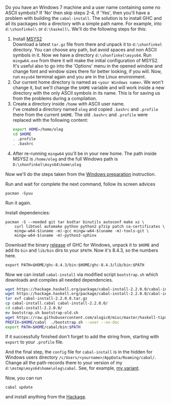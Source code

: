 Do you have an Windows 7 machine and a user name containing some no ASCII symbols? If 'No' then skip steps 2-4, if 'Yes', then you'll have a problem with building the `cabal-install`. The solution is to install GHC and all its packages into a directory with 
a simple path name. For example, into `d:\shonfinkel\` or `d:\haskell\`. We'll do the following steps for this:

1.  Install [MSYS2](http://repo.msys2.org/distrib/)  
Download a latest `tar.gz` file from there and unpack it to `d:\shonfinkel` directory. 
You can choose any path, but avoid spaces and non ASCII symbols in it. Now we have a directory `d:\shonfinkel\msys64`.
Run `mingw64.exe` from there it will make the initial configuration of MSYS2. 
It's useful also to go into the 'Options' menu in the opened window and change font 
and window sizes there for better looking, if you will. Now, run `msys64` terminal again and you are in the Linux environment.
2.  Our current home directory is named as `<your Windows name>`. We won't change it, but we'll change the `$HOME` variable and will work inside a new directory with the only ASCII symbols in its name. This is for saving us from the problems during a compilation.  
3.  Create a directory inside `/home` with ASCII user name.  
I've created a directory named `oleg` and copied `.bashrc` and `.profile` there from the current `$HOME`.
The old `.bashrc` and `.profile` were replaced with the following content:
     ```bash
     export HOME=/home/oleg
     cd $HOME
     . .profile
     . .bashrc
     ```
4.  After re-running `mingw64` you'll be in your new home. The path inside MSYS2 is `/home/oleg` and the full Windows path is `D:\shonfinkel\msys64\home\oleg`  

Now we'll do the steps taken from the [Windows preparation](https://ghc.haskell.org/trac/ghc/wiki/Building/Preparation/Windows#II.UpgradingpackagesinMSYS2) instruction.

Run and wait for complete the next command, follow its screen advices
```
pacman -Syuu
```
Run it again.

Install dependencies:
```
pacman -S --needed git tar bsdtar binutils autoconf make xz \
    curl libtool automake python python2 p7zip patch ca-certificates \
    mingw-w64-$(uname -m)-gcc mingw-w64-$(uname -m)-tools-git \
    mingw-w64-$(uname -m)-python3-sphinx
```
 Download the binary [release](https://www.haskell.org/ghc/) of GHC for Windows, unpack it to `$HOME` and add its `bin` and `lib/bin` dirs to your `$PATH`. Now it's 8.4.3, so the numbers here.
```
export PATH=$HOME/ghc-8.4.3/bin:$HOME/ghc-8.4.3/lib/bin:$PATH
```
Now we can install `cabal-install` via modified script `bootstrap.sh` which downloads and compiles all needed dependencies.
```bash
wget https://hackage.haskell.org/package/cabal-install-2.2.0.0/cabal-install-2.2.0.0.tar.gz
wget https://hackage.haskell.org/package/cabal-install-2.2.0.0/cabal-install.cabal
tar xvf cabal-install-2.2.0.0.tar.gz
cp cabal-install.cabal cabal-install-2.2.0.0/
cd cabal-install-2.2.0.0/
mv bootstrap.sh bootstrap-old.sh
wget https://raw.githubusercontent.com/alogic0/misc/master/haskell-tips/bootstrap.sh
PREFIX=$HOME/cabal  ./bootstrap.sh --user --no-doc
export PATH=$HOME/cabal/bin:$PATH
```
If it successfully finished don't forget to add the string from, starting with `export` to your `.profile` file.

And the final step, the `config` file for `cabal-install` is in the hidden for Windows users directory `/c/Users/<yourname>/AppData/Roaming/cabal/`. Change all the path-records there to your version of my `d:\mstmp\msys64\home\oleg\cabal`. See, for example, [my variant](./config-windows).

Now, you can run
```
cabal update
```
and install anything from the [Hackage](https://hackage.haskell.org/).
